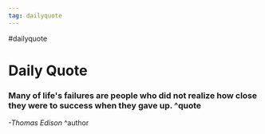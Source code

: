 ```yaml
---
tag: dailyquote
---
```


#dailyquote

# Daily Quote

### Many of life's failures are people who did not realize how close they were to success when they gave up. ^quote
*-Thomas Edison* ^author
